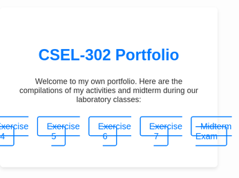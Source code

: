 <!DOCTYPE html>
<html lang="en">
<head>
    <meta charset="UTF-8">
    <meta name="viewport" content="width=device-width, initial-scale=1.0">
</head>
<body style="font-family: Arial, sans-serif; color: #333; margin: 0; padding: 0; background-image: url('data:image/jpeg;base64,/9j/4AAQSkZJRgABAQAAAQABAAD/2wBDAAICAgICA...'); background-size: cover; background-position: center; background-attachment: fixed;">
    <div style="max-width: 800px; margin: 20px auto; padding: 40px; background-color: rgba(255, 255, 255, 0.9); border-radius: 8px; box-shadow: 0 4px 8px rgba(0, 0, 0, 0.1); text-align: center;">
        <h1 style="color: #007bff; font-size: 36px; margin-bottom: 30px;">CSEL-302 Portfolio</h1>
        <p style="font-size: 18px; margin-bottom: 40px;">Welcome to my own portfolio. Here are the compilations of my activities and midterm during our laboratory classes:</p>
        <ul style="list-style-type: none; padding: 0; margin: 0; display: flex; justify-content: center;">
            <li style="margin-bottom: 20px; margin-right: 20px;"><a href="2A_MONTESA_EXER4.ipynb" style="color: #007bff; text-decoration: none; transition: color 0.3s ease; font-size: 20px; padding: 10px 20px; border: 2px solid #007bff; border-radius: 5px;">Exercise 4</a></li>
            <li style="margin-bottom: 20px; margin-right: 20px;"><a href="2A_MONTESA_EXER5.ipynb" style="color: #007bff; text-decoration: none; transition: color 0.3s ease; font-size: 20px; padding: 10px 20px; border: 2px solid #007bff; border-radius: 5px;">Exercise 5</a></li>
            <li style="margin-bottom: 20px; margin-right: 20px;"><a href="2A_MONTESA_EXER6.ipynb" style="color: #007bff; text-decoration: none; transition: color 0.3s ease; font-size: 20px; padding: 10px 20px; border: 2px solid #007bff; border-radius: 5px;">Exercise 6</a></li>
            <li style="margin-bottom: 20px; margin-right: 20px;"><a href="2A_MONTESA_EXER7.ipynb" style="color: #007bff; text-decoration: none; transition: color 0.3s ease; font-size: 20px; padding: 10px 20px; border: 2px solid #007bff; border-radius: 5px;">Exercise 7</a></li>
            <li style="margin-bottom: 20px;"><a href="2A_MONTESA_MIDTERM.ipynb" style="color: #007bff; text-decoration: none; transition: color 0.3s ease; font-size: 20px; padding: 10px 20px; border: 2px solid #007bff; border-radius: 5px;">Midterm Exam</a></li>
        </ul>
    </div>
</body>
</html>
